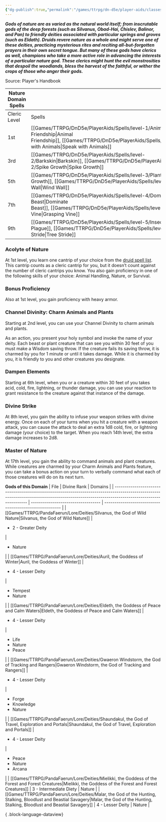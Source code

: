 ```yaml
---
{"dg-publish":true,"permalink":"/games/ttrpg/dn-d5e/player-aids/classes/class-specialisations/cleric-nature-domain/","tags":["Sub-Class","TTRPG/DND/5e"],"noteIcon":""}
---
```



**_Gods of nature are as varied as the natural world itself; from inscrutable gods of the deep forests (such as Silvanus, Obad-Hai, Chislev, Balinor, and Pan) to friendly deities associated with particular springs and groves (such as Eldath). Druids revere nature as a whole and might serve one of these deities, practicing mysterious rites and reciting all-but-forgotten prayers in their own secret tongue. But many of these gods have clerics as well, champions who take a more active role in advancing the interests of a particular nature god. These clerics might hunt the evil monstrosities that despoil the woodlands, bless the harvest of the faithful, or wither the crops of those who anger their gods._**

Source: Player's Handbook

|Nature Domain Spells|   |
|---|---|
|Cleric Level|Spells|
|1st|[[Games/TTRPG/DnD5e/PlayerAids/Spells/level-1/Animal Friendship\|Animal Friendship]], [[Games/TTRPG/DnD5e/PlayerAids/Spells/level-1/Speak with Animals\|Speak with Animals]]|
|3rd|[[Games/TTRPG/DnD5e/PlayerAids/Spells/level-2/Barkskin\|Barkskin]], [[Games/TTRPG/DnD5e/PlayerAids/Spells/level-2/Spike Growth\|Spike Growth]] |
|5th|[[Games/TTRPG/DnD5e/PlayerAids/Spells/level-3/Plant Growth\|Plant Growth]], [[Games/TTRPG/DnD5e/PlayerAids/Spells/level-3/Wind Wall\|Wind Wall]] |
|7th|[[Games/TTRPG/DnD5e/PlayerAids/Spells/level-4/Dominate Beast\|Dominate Beast]], [[Games/TTRPG/DnD5e/PlayerAids/Spells/level-4/Grasping Vine\|Grasping Vine]]|
|9th|[[Games/TTRPG/DnD5e/PlayerAids/Spells/level-5/Insect Plague\|Insect Plague]], [[Games/TTRPG/DnD5e/PlayerAids/Spells/level-5/Tree Stride\|Tree Stride]]|

### Acolyte of Nature

At 1st level, you learn one cantrip of your choice from the [druid spell list](http://dnd5e.wikidot.com/spells:druid). This cantrip counts as a cleric cantrip for you, but it doesn’t count against the number of cleric cantrips you know. You also gain proficiency in one of the following skills of your choice: Animal Handling, Nature, or Survival.

### Bonus Proficiency

Also at 1st level, you gain proficiency with heavy armor.

### Channel Divinity: Charm Animals and Plants

Starting at 2nd level, you can use your Channel Divinity to charm animals and plants.

As an action, you present your holy symbol and invoke the name of your deity. Each beast or plant creature that can see you within 30 feet of you must make a Wisdom saving throw. If the creature fails its saving throw, it is charmed by you for 1 minute or until it takes damage. While it is charmed by you, it is friendly to you and other creatures you designate.

### Dampen Elements

Starting at 6th level, when you or a creature within 30 feet of you takes acid, cold, fire, lightning, or thunder damage, you can use your reaction to grant resistance to the creature against that instance of the damage.

### Divine Strike

At 8th level, you gain the ability to infuse your weapon strikes with divine energy. Once on each of your turns when you hit a creature with a weapon attack, you can cause the attack to deal an extra 1d8 cold, fire, or lightning damage (your choice) to the target. When you reach 14th level, the extra damage increases to 2d8.

### Master of Nature

At 17th level, you gain the ability to command animals and plant creatures. While creatures are charmed by your Charm Animals and Plants feature, you can take a bonus action on your turn to verbally command what each of those creatures will do on its next turn.

**Gods of this Domain**
| File                                                                                                                                                                                           | Divine Rank                         | Domains                                                  |
| ---------------------------------------------------------------------------------------------------------------------------------------------------------------------------------------------- | ----------------------------------- | -------------------------------------------------------- |
| [[Games/TTRPG/PandaFaerun/Lore/Deities/Silvanus, the God of Wild Nature\|Silvanus, the God of Wild Nature]]                                                                                 | <ul><li>2 - Greater Deity</li></ul> | <ul><li>Nature</li></ul>                                 |
| [[Games/TTRPG/PandaFaerun/Lore/Deities/Auril, the Goddess of Winter\|Auril, the Goddess of Winter]]                                                                                         | <ul><li>4 - Lesser Deity</li></ul>  | <ul><li>Tempest</li><li>Nature</li></ul>                 |
| [[Games/TTRPG/PandaFaerun/Lore/Deities/Eldeth, the Goddess of Peace and Calm Waters\|Eldeth, the Goddess of Peace and Calm Waters]]                                                         | <ul><li>4 - Lesser Deity</li></ul>  | <ul><li>Life</li><li>Nature</li><li>Peace</li></ul>      |
| [[Games/TTRPG/PandaFaerun/Lore/Deities/Gwaeron Windstorm, the God of Tracking and Rangers\|Gwaeron Windstorm, the God of Tracking and Rangers]]                                             | <ul><li>4 - Lesser Deity</li></ul>  | <ul><li>Forge</li><li>Knowledge</li><li>Nature</li></ul> |
| [[Games/TTRPG/PandaFaerun/Lore/Deities/Shaundakul, the God of Travel, Exploration and Portals\|Shaundakul, the God of Travel, Exploration and Portals]]                                     | <ul><li>4 - Lesser Deity</li></ul>  | <ul><li>Peace</li><li>Nature</li><li>Arcana</li></ul>    |
| [[Games/TTRPG/PandaFaerun/Lore/Deities/Mielikki, the Goddess of the Forest and Forest Creatures\|Mielikki, the Goddess of the Forest and Forest Creatures]]                                 | 3 - Intermediate Diety              | Nature                                                   |
| [[Games/TTRPG/PandaFaerun/Lore/Deities/Malar, the God of the Hunting, Stalking, Bloodlust and Beastial Savagery\|Malar, the God of the Hunting, Stalking, Bloodlust and Beastial Savagery]] | 4 - Lesser Deity                    | Nature                                                   |

{ .block-language-dataview}